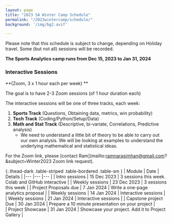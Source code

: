 ```yaml
---
layout: page
title: "2023 SA Winter Camp Schedule"
permalink: "/2023wintercamp/schedule/"
background: '/img/bg2.avif'

---
```


Please note that this schedule is subject to change, depending on Holiday travel.
Some (but not all) sessions will be recorded.

**The Sports Analytics camp runs from Dec 15, 2023 to Jan 31, 2024**

### Interactive Sessions 
**(Zoom, 3 x 1 hour each per week) **

The goal is to have 2-3 Zoom sessions (of 1 hour duration each)

The interactive sessions will be one of three tracks, each week:
1. **Sports Track** (Questions, Obtaining data, metrics, win probability)
2. **Tech Track** (Coding/Python/Setup/Data)
3. **Math and Stat Track** (Descriptive, bi-variate, Correlations, Predictive analysis)
    - We need to understand a little bit of theory to be able to carry out our own analysis. We will be looking at examples to understand the underlying mathematical and statistical ideas.

For the Zoom link, please [contact Ram](mailto:ramnarasimhan@gmail.com?&subject=Winter2023 Zoom link request).

{:.thead-dark .table-striped .table-bordered .table-sm }
|   Module	| Date  	| Details   	|
|---	|---	|---	|
|   Intro sessions	|  15 Dec 2023 	| 3 sessions this week. Colab and GitHub interactive   	|
|   Weekly sessions	|  23 Dec 2023 	| 3 sessions this week   	|
|  Project Proposals due     |  7 Jan 2024 	|   Write a one-page analytics proposal	|
|   Weekly sessions	|  14 Jan 2024 	| Interactive sessions   	|
|   Weekly sessions	|  21 Jan 2024 	| Interactive sessions    	|
|  Capstone project Due	| 30 Jan 2024  	| Prepare a 10 minute presentation on your project   	|  	
|  Project Showcase 	| 31 Jan 2024  	| Showcase your project. Add it to Project Gallery |